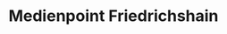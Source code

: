 ---
title: "Medienpoint Friedrichshain"
url: /berlin/medienpoint-friedrichshain/
shop: Gebrauchtwaren
---